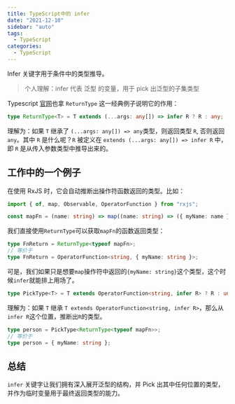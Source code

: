 ```yaml
---
title: TypeScript中的 infer
date: "2021-12-10"
sidebar: "auto"
tags:
  - TypeScript
categories:
  - TypeScript
---
```


Infer 关键字用于条件中的类型推导。

> 个人理解：infer 代表 泛型 的变量，用于 pick 出泛型的子集类型

Typescript [官网](https://www.typescriptlang.org/docs/handbook/release-notes/typescript-2-8.html#type-inference-in-conditional-types)也拿 `ReturnType` 这一经典例子说明它的作用：

```ts
type ReturnType<T> = T extends (...args: any[]) => infer R ? R : any;
```

理解为：如果 `T` 继承了 `(...args: any[]) => any`类型，则返回类型 `R`, 否则返回 `any`。其中 `R` 是什么呢？`R` 被定义在 `extends (...args: any[]) => infer R` 中，即 `R` 是从传入参数类型中推导出来的。

## 工作中的一个例子

在使用 RxJS 时，它会自动推断出操作符函数返回的类型。比如：

```ts
import { of, map, Observable, OperatorFunction } from "rxjs";

const mapFn = (name: string) => map((name: string) => ({ myName: name }));
```

我们直接使用`ReturnType`可以获取`mapFn`的函数返回类型：

```ts
type FnReturn = ReturnType<typeof mapFn>;
// 等价于
type FnReturn = OperatorFunction<string, { myName: string }>;
```

可是，我们如果只是想要`map`操作符中返回的`{myName: string}`这个类型，这个时候`infer`就能排上用场了。

```ts
type PickType<T> = T extends OperatorFunction<string, infer R> ? R : unknown;
```

理解为：如果 `T` 继承 `T extends OperatorFunction<string, infer R>`，那么从`infer R`这个位置，推断出`R`的类型。

```ts
type person = PickType<ReturnType<typeof mapFn>>;
// 等价于
type person = { myName: string };
```

## 总结

`infer` 关键字让我们拥有深入展开泛型的结构，并 Pick 出其中任何位置的类型，并作为临时变量用于最终返回类型的能力。
